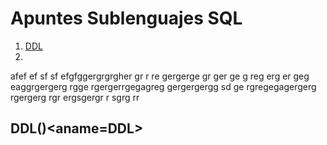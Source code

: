# Apuntes Sublenguajes SQL

 1. [DDL](#DDL)
 2. 

afef
ef
sf
sf
efgfggergrgrgher
gr
r
re
gergerge
gr
ger
ge
g
reg
erg
er
geg
eaggrgergerg
rgge
rgergerrgegagreg
gergergergg
sd
ge
rgregegagergerg
rgergerg
rgr
ergsgergr
r
sgrg
rr
## DDL()<aname=DDL></a>
